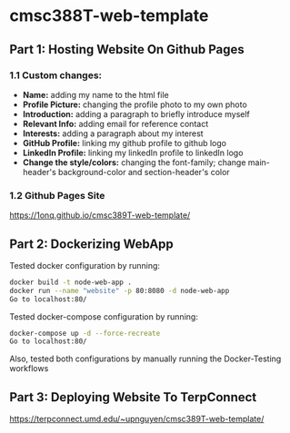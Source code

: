 # cmsc388T-web-template
## Part 1: Hosting Website On Github Pages
### 1.1 Custom changes: 
  - **Name:** adding my name to the html file
  - **Profile Picture:** changing the profile photo to my own photo
  - **Introduction:** adding a paragraph to briefly introduce myself 
  - **Relevant Info:** adding email for reference contact 
  - **Interests:** adding a paragraph about my interest
  - **GitHub Profile:** linking my github profile to github logo
  - **LinkedIn Profile:** linking my linkedIn profile to linkedIn logo
  - **Change the style/colors:** changing the font-family; change main-header's background-color and section-header's color
### 1.2 Github Pages Site
https://1onq.github.io/cmsc389T-web-template/

## Part 2: Dockerizing WebApp
Tested docker configuration by running:
```bash
docker build -t node-web-app .
docker run --name "website" -p 80:8080 -d node-web-app 
Go to localhost:80/
```
Tested docker-compose configuration by running:
```bash
docker-compose up -d --force-recreate
Go to localhost:80/
```
Also, tested both configurations by manually running the Docker-Testing workflows

## Part 3: Deploying Website To TerpConnect
https://terpconnect.umd.edu/~upnguyen/cmsc389T-web-template/

